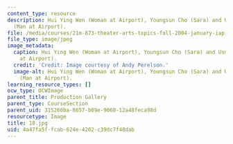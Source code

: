 ```yaml
---
content_type: resource
description: Hui Ying Wen (Woman at Airport), Youngsun Cho (Sara) and Usman Akeju
  (Man at Airport).
file: /media/courses/21m-873-theater-arts-topics-fall-2004-january-iap-2005/4a47fa5ffcab624e4202c39dc7f48dab_18.jpg
file_type: image/jpeg
image_metadata:
  caption: Hui Ying Wen (Woman at Airport), Youngsun Cho (Sara) and Usman Akeju (Man
    at Airport).
  credit: 'Credit: Image courtesy of Andy Perelson.'
  image-alt: Hui Ying Wen (Woman at Airport), Youngsun Cho (Sara) and Usman Akeju
    (Man at Airport).
learning_resource_types: []
ocw_type: OCWImage
parent_title: Production Gallery
parent_type: CourseSection
parent_uid: 315260ba-8657-b09e-9068-12a48feca98d
resourcetype: Image
title: 18.jpg
uid: 4a47fa5f-fcab-624e-4202-c39dc7f48dab
---
```

